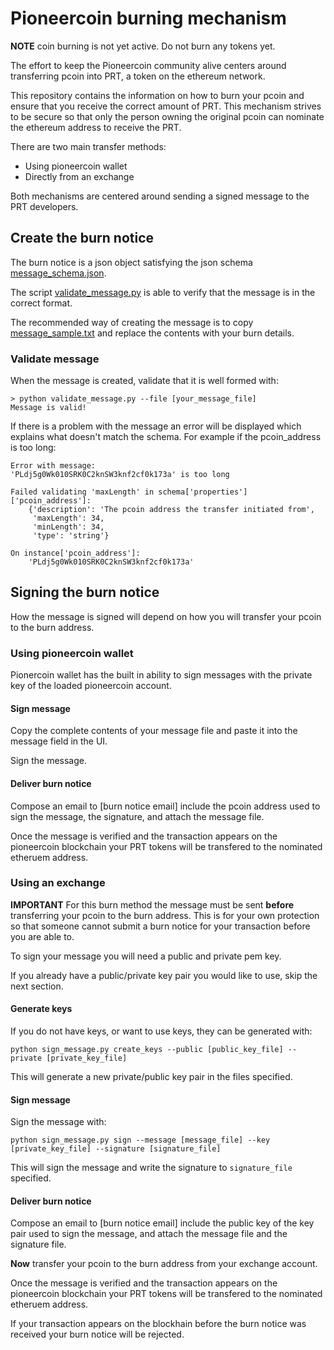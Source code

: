 # Pioneercoin burning mechanism

**NOTE** coin burning is not yet active. Do not burn any tokens yet.

The effort to keep the Pioneercoin community alive centers around transferring
pcoin into PRT, a token on the ethereum network.

This repository contains the information on how to burn your pcoin and ensure
that you receive the correct amount of PRT. This mechanism strives to be 
secure so that only the person owning the original pcoin can nominate the 
ethereum address to receive the PRT.

There are two main transfer methods:
- Using pioneercoin wallet
- Directly from an exchange

Both mechanisms are centered around sending a signed message to the PRT developers.

## Create the burn notice

The burn notice is a json object satisfying the json schema
 [message_schema.json](message_schema.json).

The script [validate_message.py](validate_message.py) is able to verify that the
message is in the correct format.

The recommended way of creating the message is to copy [message_sample.txt](message_sample.txt)
and replace the contents with your burn details.

### Validate message

When the message is created, validate that it is well formed with:

```
> python validate_message.py --file [your_message_file]
Message is valid!
```

If there is a problem with the message an error will be displayed which
explains what doesn't match the schema. For example if the pcoin_address is too
long:

```
Error with message:
'PLdj5g0Wk010SRK0C2knSW3knf2cf0k173a' is too long

Failed validating 'maxLength' in schema['properties']['pcoin_address']:
    {'description': 'The pcoin address the transfer initiated from',
     'maxLength': 34,
     'minLength': 34,
     'type': 'string'}

On instance['pcoin_address']:
    'PLdj5g0Wk010SRK0C2knSW3knf2cf0k173a'
```

## Signing the burn notice

How the message is signed will depend on how you will transfer your pcoin to the
burn address.

### Using pioneercoin wallet

Pionercoin wallet has the built in ability to sign messages with the private key
of the loaded pioneercoin account.

#### Sign message

Copy the complete contents of your message file and paste it into the message
field in the UI.

Sign the message.

#### Deliver burn notice

Compose an email to [burn notice email] include the pcoin address used to
sign the message, the signature, and attach the message file.

Once the message is verified and the transaction appears on the pioneercoin
blockchain your PRT tokens will be transfered to the nominated etheruem address.

### Using an exchange

**IMPORTANT** For this burn method the message must be sent **before** transferring
your pcoin to the burn address. This is for your own protection so that someone
cannot submit a burn notice for your transaction before you are able to.

To sign your message you will need a public and private pem key.

If you already have a public/private key pair you would like to use, skip the next
section.

#### Generate keys

If you do not have keys, or want to use keys, they can be generated with:

```
python sign_message.py create_keys --public [public_key_file] --private [private_key_file]
```

This will generate a new private/public key pair in the files specified.

#### Sign message

Sign the message with:

```
python sign_message.py sign --message [message_file] --key [private_key_file] --signature [signature_file]
```

This will sign the message and write the signature to ```signature_file``` specified.

#### Deliver burn notice

Compose an email to [burn notice email] include the public key of the key pair used to
sign the message, and attach the message file and the signature file.

**Now** transfer your pcoin to the burn address from your exchange account.

Once the message is verified and the transaction appears on the pioneercoin
blockchain your PRT tokens will be transfered to the nominated etheruem address.

If your transaction appears on the blockhain before the burn notice was received
your burn notice will be rejected.